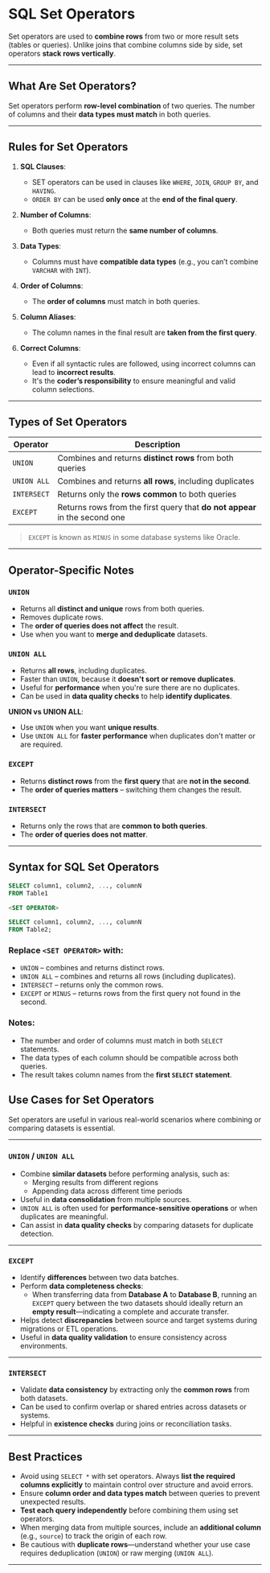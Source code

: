 # SQL Set Operators

Set operators are used to **combine rows** from two or more result sets (tables or queries). Unlike joins that combine columns side by side, set operators **stack rows vertically**.

---

## What Are Set Operators?

Set operators perform **row-level combination** of two queries. The number of columns and their **data types must match** in both queries.

---

## Rules for Set Operators

1. **SQL Clauses**:
   - SET operators can be used in clauses like `WHERE`, `JOIN`, `GROUP BY`, and `HAVING`.
   - `ORDER BY` can be used **only once** at the **end of the final query**.

2. **Number of Columns**:
   - Both queries must return the **same number of columns**.

3. **Data Types**:
   - Columns must have **compatible data types** (e.g., you can’t combine `VARCHAR` with `INT`).

4. **Order of Columns**:
   - The **order of columns** must match in both queries.

5. **Column Aliases**:
   - The column names in the final result are **taken from the first query**.

6. **Correct Columns**:
   - Even if all syntactic rules are followed, using incorrect columns can lead to **incorrect results**.
   - It's the **coder’s responsibility** to ensure meaningful and valid column selections.

---
## Types of Set Operators

| Operator     | Description                                                                 |
|--------------|-----------------------------------------------------------------------------|
| `UNION`      | Combines and returns **distinct rows** from both queries                    |
| `UNION ALL`  | Combines and returns **all rows**, including duplicates                     |
| `INTERSECT`  | Returns only the **rows common** to both queries                            |
| `EXCEPT`     | Returns rows from the first query that **do not appear** in the second one  |

> `EXCEPT` is known as `MINUS` in some database systems like Oracle.

---
## Operator-Specific Notes

### `UNION`
- Returns all **distinct and unique** rows from both queries.
- Removes duplicate rows.
- The **order of queries does not affect** the result.
- Use when you want to **merge and deduplicate** datasets.

### `UNION ALL`
- Returns **all rows**, including duplicates.
- Faster than `UNION`, because it **doesn't sort or remove duplicates**.
- Useful for **performance** when you're sure there are no duplicates.
- Can be used in **data quality checks** to help **identify duplicates**.

**UNION vs UNION ALL**:
- Use `UNION` when you want **unique results**.
- Use `UNION ALL` for **faster performance** when duplicates don't matter or are required.

### `EXCEPT`
- Returns **distinct rows** from the **first query** that are **not in the second**.
- The **order of queries matters** – switching them changes the result.

### `INTERSECT`
- Returns only the rows that are **common to both queries**.
- The **order of queries does not matter**.

---

## Syntax for SQL Set Operators

```sql
SELECT column1, column2, ..., columnN
FROM Table1

<SET OPERATOR>

SELECT column1, column2, ..., columnN
FROM Table2;
```

### Replace `<SET OPERATOR>` with:

- `UNION` – combines and returns distinct rows.
- `UNION ALL` – combines and returns all rows (including duplicates).
- `INTERSECT` – returns only the common rows.
- `EXCEPT` or `MINUS` – returns rows from the first query not found in the second.

### Notes:

- The number and order of columns must match in both `SELECT` statements.
- The data types of each column should be compatible across both queries.
- The result takes column names from the **first `SELECT` statement**.

## Use Cases for Set Operators

Set operators are useful in various real-world scenarios where combining or comparing datasets is essential.

---

### `UNION` / `UNION ALL`

- Combine **similar datasets** before performing analysis, such as:
  - Merging results from different regions
  - Appending data across different time periods
- Useful in **data consolidation** from multiple sources.
- `UNION ALL` is often used for **performance-sensitive operations** or when duplicates are meaningful.
- Can assist in **data quality checks** by comparing datasets for duplicate detection.

---

### `EXCEPT`

- Identify **differences** between two data batches.
- Perform **data completeness checks**:
  - When transferring data from **Database A** to **Database B**, running an `EXCEPT` query between the two datasets should ideally return an **empty result**—indicating a complete and accurate transfer.
- Helps detect **discrepancies** between source and target systems during migrations or ETL operations.
- Useful in **data quality validation** to ensure consistency across environments.

---

### `INTERSECT`

- Validate **data consistency** by extracting only the **common rows** from both datasets.
- Can be used to confirm overlap or shared entries across datasets or systems.
- Helpful in **existence checks** during joins or reconciliation tasks.

---

## Best Practices

- Avoid using `SELECT *` with set operators. Always **list the required columns explicitly** to maintain control over structure and avoid errors.
- Ensure **column order and data types match** between queries to prevent unexpected results.
- **Test each query independently** before combining them using set operators.
- When merging data from multiple sources, include an **additional column** (e.g., `source`) to track the origin of each row.
- Be cautious with **duplicate rows**—understand whether your use case requires deduplication (`UNION`) or raw merging (`UNION ALL`).

---
 
